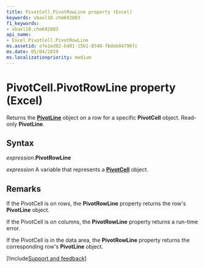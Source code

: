 ```yaml
---
title: PivotCell.PivotRowLine property (Excel)
keywords: vbaxl10.chm692083
f1_keywords:
- vbaxl10.chm692083
api_name:
- Excel.PivotCell.PivotRowLine
ms.assetid: e7e1ed02-b401-15b1-8548-fbdeb84796fc
ms.date: 05/04/2019
ms.localizationpriority: medium
---
```



# PivotCell.PivotRowLine property (Excel)

Returns the **[PivotLine](excel.pivotline.md)** object on a row for a specific **PivotCell** object. Read-only **PivotLine**.


## Syntax

_expression_.**PivotRowLine**

_expression_ A variable that represents a **[PivotCell](Excel.PivotCell.md)** object.


## Remarks

If the PivotCell is on rows, the **PivotRowLine** property returns the row's **PivotLine** object.

If the PivotCell is on columns, the **PivotRowLine** property returns a run-time error.

If the PivotCell is in the data area, the **PivotRowLine** property returns the corresponding row's **PivotLine** object.




[!include[Support and feedback](~/includes/feedback-boilerplate.md)]
